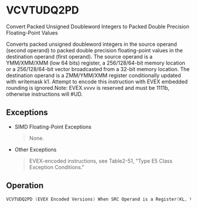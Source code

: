 # VCVTUDQ2PD

Convert Packed Unsigned Doubleword Integers to Packed Double Precision Floating-Point Values

Converts packed unsigned doubleword integers in the source operand (second operand) to packed double precision floating-point values in the destination operand (first operand).
The source operand is a YMM/XMM/XMM (low 64 bits) register, a 256/128/64-bit memory location or a 256/128/64-bit vector broadcasted from a 32-bit memory location.
The destination operand is a ZMM/YMM/XMM register conditionally updated with writemask k1.
Attempt to encode this instruction with EVEX embedded rounding is ignored.Note: EVEX.vvvv is reserved and must be 1111b, otherwise instructions will #UD.

## Exceptions

- SIMD Floating-Point Exceptions
  > None.
- Other Exceptions
  > EVEX-encoded instructions, see Table2-51,
  >  "Type E5 Class Exception Conditions."

## Operation

```C
VCVTUDQ2PD (EVEX Encoded Versions) When SRC Operand is a Register(KL, VL) = (2, 128), (4, 256), (8, 512)FOR j := 0 TO KL-1i := j * 64k := j * 32IF k1[j] OR *no writemask*THEN DEST[i+63:i] :=Convert_UInteger_To_Double_Precision_Floating_Point(SRC[k+31:k])ELSE IF *merging-masking*; merging-maskingTHEN *DEST[i+63:i] remains unchanged*ELSE ; zeroing-maskingDEST[i+63:i] := 0FIFI;VCVTUDQ2PD (EVEX Encoded Versions) When SRC Operand is a Memory Source(KL, VL) = (2, 128), (4, 256), (8, 512)FOR j := 0 TO KL-1i := j * 64k := j * 32IF k1[j] OR *no writemask*THEN IF (EVEX.b = 1) THENDEST[i+63:i] :=Convert_UInteger_To_Double_Precision_Floating_Point(SRC[31:0])ELSE DEST[i+63:i] :=Convert_UInteger_To_Double_Precision_Floating_Point(SRC[k+31:k])FI;ELSE IF *merging-masking*; merging-maskingTHEN *DEST[i+63:i] remains unchanged*ELSE ; zeroing-maskingDEST[i+63:i] := 0FIFI;ENDFORDEST[MAXVL-1:VL] := 0Intel C/C++ Compiler Intrinsic EquivalentVCVTUDQ2PD __m512d _mm512_cvtepu32_pd( __m256i a);VCVTUDQ2PD __m512d _mm512_mask_cvtepu32_pd( __m512d s, __mmask8 k, __m256i a);VCVTUDQ2PD __m512d _mm512_maskz_cvtepu32_pd( __mmask8 k, __m256i a);VCVTUDQ2PD __m256d _mm256_cvtepu32_pd( __m128i a);VCVTUDQ2PD __m256d _mm256_mask_cvtepu32_pd( __m256d s, __mmask8 k, __m128i a);VCVTUDQ2PD __m256d _mm256_maskz_cvtepu32_pd( __mmask8 k, __m128i a);VCVTUDQ2PD __m128d _mm_cvtepu32_pd( __m128i a);VCVTUDQ2PD __m128d _mm_mask_cvtepu32_pd( __m128d s, __mmask8 k, __m128i a);VCVTUDQ2PD __m128d _mm_maskz_cvtepu32_pd( __mmask8 k, __m128i a);
```
